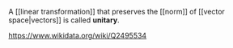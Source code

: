 A [[linear transformation]] that preserves the [[norm]] of [[vector space|vectors]] is called **unitary**.

https://www.wikidata.org/wiki/Q2495534